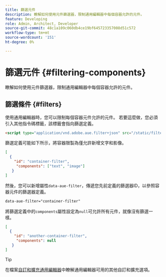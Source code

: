 ```yaml
---
title: 篩選元件
description: 瞭解如何使用元件篩選器，限制通用編輯器中每個容器允許的元件。
feature: Developing
role: Admin, Architect, Developer
source-git-commit: 48c1a109c060db4ce19bf645723357008d51c572
workflow-type: tm+mt
source-wordcount: '151'
ht-degree: 0%

---
```



# 篩選元件 {#filtering-components}

瞭解如何使用元件篩選器，限制通用編輯器中每個容器允許的元件。

## 篩選條件 {#filters}

使用通用編輯器時，您可以限制每個容器元件允許的元件。 若要這麼做，您必須引入其他指令碼標籤，該標籤會指向篩選定義。

```html
<script type="application/vnd.adobe.aue.filter+json" src="/static/filter-definition.json"></script>
```

篩選定義可能如下所示，將容器限製為僅允許新增文字和影像。

```json
[
  {
    "id": "container-filter",
     "components": ["text", "image"]
   }
]
```

然後，您可以新增屬性`data-aue-filter`，傳遞您先前定義的篩選器ID，以參照容器元件的篩選器定義。

```html
data-aue-filter="container-filter"
```

將篩選定義中的`components`屬性設定為`null`可允許所有元件，就像沒有篩選一樣。

```json
[
  {
    "id": "another-container-filter",
     "components": null
   }
]
```

>[!TIP]
>
>在檔案[自訂和擴充通用編輯器](/help/implementing/universal-editor/customizing.md)中瞭解通用編輯器可用的其他自訂和擴充選項。
